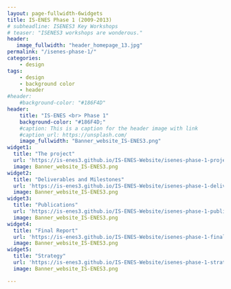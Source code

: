 ```yaml
---
layout: page-fullwidth-6widgets
title: IS-ENES Phase 1 (2009-2013)
# subheadline: ISENES3 Key Workshops
# teaser: "ISENES3 workshops are wonderous."
header:
   image_fullwidth: "header_homepage_13.jpg"
permalink: "/isenes-phase-1/"
categories:
    - design
tags:
    - design
    - background color
    - header
#header:
    #background-color: "#186F4D"
header:
    title: "IS-ENES <br> Phase 1"
    background-color: "#186F4D;"
    #caption: This is a caption for the header image with link
    #caption_url: https://unsplash.com/
    image_fullwidth: "Banner_website_IS-ENES3.png"
widget1:
  title: "The project"
  url: 'https://is-enes3.github.io/IS-ENES-Website/isenes-phase-1-project/'
  image: Banner_website_IS-ENES3.png
widget2:
  title: "Deliverables and Milestones"
  url: 'https://is-enes3.github.io/IS-ENES-Website/isenes-phase-1-deliverables/'
  image: Banner_website_IS-ENES3.png
widget3:
  title: "Publications"
  url: 'https://is-enes3.github.io/IS-ENES-Website/isenes-phase-1-publications/'
  image: Banner_website_IS-ENES3.png
widget4:
  title: "Final Report"
  url: 'https://is-enes3.github.io/IS-ENES-Website/isenes-phase-1-final-report/'
  image: Banner_website_IS-ENES3.png
widget5:
  title: "Strategy"
  url: 'https://is-enes3.github.io/IS-ENES-Website/isenes-phase-1-strategy/'
  image: Banner_website_IS-ENES3.png

---
```


